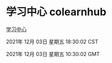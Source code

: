 # 学习中心 colearnhub
[学习中心](http://59.174.25.102:56308/colearnhub/)

2021年 12月 03日 星期五 18:30:02 CST

2021年 12月 03日 星期五 10:30:02 GMT
